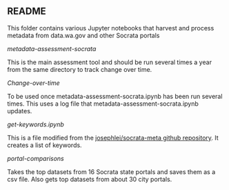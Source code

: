 ## README

This folder contains various Jupyter notebooks that harvest and process metadata from data.wa.gov and other Socrata portals 

*metadata-assessment-socrata*

This is the main assessment tool and should be run several times a year from the same directory to track change over time.


*Change-over-time*

To be used once metadata-assessment-socrata.ipynb has been run several times.  This uses a log file that metadata-assessment-socrata.ipynb updates.


*get-keywords.ipynb*

This is a file modified from the [josephlei/socrata-meta github repository](https://github.com/josephlei/socrata-meta). It creates a list of keywords.


*portal-comparisons*

Takes the top datasets from 16 Socrata state portals and saves them as a csv file. Also gets top datasets from about 30 city portals.

